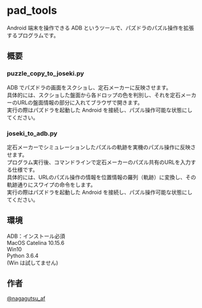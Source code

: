 # pad_tools

Android 端末を操作できる ADB というツールで、パズドラのパズル操作を拡張するプログラムです。

## 概要

### puzzle_copy_to_joseki.py

ADB でパズドラの画面をスクショし、定石メーカーに反映させます。  
具体的には、スクショした盤面から各ドロップの色を判別し、それを定石メーカーのURLの盤面情報の部分に入れてブラウザで開きます。  
実行の際はパズドラを起動した Android を接続し、パズル操作可能な状態にしてください。

### joseki_to_adb.py

定石メーカーでシミュレーションしたパズルの軌跡を実機のパズル操作に反映させます。  
プログラム実行後、コマンドラインで定石メーカーのパズル共有のURLを入力する仕様です。  
具体的には、URLのパズル操作の情報を位置情報の羅列（軌跡）に変換し、その軌跡通りにスワイプの命令をします。  
実行の際はパズドラを起動した Android を接続し、パズル操作可能な状態にしてください。  

## 環境

ADB：インストール必須  
MacOS Catelina 10.15.6  
Win10  
Python 3.6.4  
(Win は試してません)  

## 作者

[@nagagutsu_af](https://twitter.com/nagagutsu_af)
